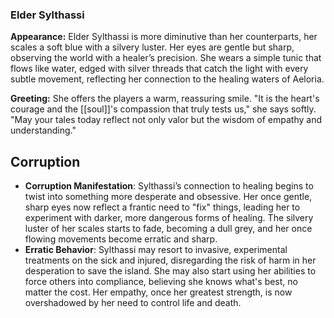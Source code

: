 ### Elder Sylthassi

**Appearance:** Elder Sylthassi is more diminutive than her counterparts, her scales a soft blue with a silvery luster. Her eyes are gentle but sharp, observing the world with a healer’s precision. She wears a simple tunic that flows like water, edged with silver threads that catch the light with every subtle movement, reflecting her connection to the healing waters of Aeloria.

**Greeting:** She offers the players a warm, reassuring smile. "It is the heart's courage and the [[soul]]'s compassion that truly tests us," she says softly. "May your tales today reflect not only valor but the wisdom of empathy and understanding."


## Corruption
- **Corruption Manifestation**: Sylthassi’s connection to healing begins to twist into something more desperate and obsessive. Her once gentle, sharp eyes now reflect a frantic need to "fix" things, leading her to experiment with darker, more dangerous forms of healing. The silvery luster of her scales starts to fade, becoming a dull grey, and her once flowing movements become erratic and sharp.
- **Erratic Behavior**: Sylthassi may resort to invasive, experimental treatments on the sick and injured, disregarding the risk of harm in her desperation to save the island. She may also start using her abilities to force others into compliance, believing she knows what's best, no matter the cost. Her empathy, once her greatest strength, is now overshadowed by her need to control life and death.